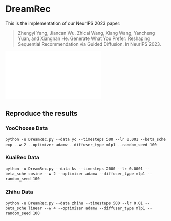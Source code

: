 # DreamRec

This is the implementation of our NeurIPS 2023 paper:

> Zhengyi Yang, Jiancan Wu, Zhicai Wang, Xiang Wang, Yancheng Yuan, and Xiangnan He. Generate What You Prefer: Reshaping Sequential Recommendation via Guided Diffusion. In NeurIPS 2023.

![framework](./fig/method.pdf "framework")

## Reproduce the results

### YooChoose Data

```
python -u DreamRec.py --data yc --timesteps 500 --lr 0.001 --beta_sche exp --w 2 --optimizer adamw --diffuser_type mlp1 --random_seed 100
```

### KuaiRec Data

```
python -u DreamRec.py --data ks --timesteps 2000 --lr 0.0001 --beta_sche cosine --w 2 --optimizer adamw --diffuser_type mlp1 --random_seed 100
```

### Zhihu Data

```
python -u DreamRec.py --data zhihu --timesteps 500 --lr 0.01 --beta_sche linear --w 4 --optimizer adamw --diffuser_type mlp1 --random_seed 100 
```
